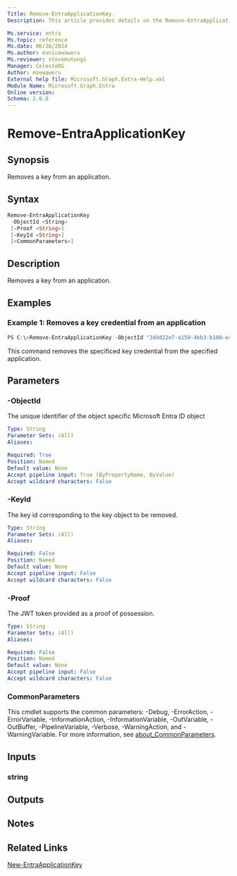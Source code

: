 ```yaml
---
Title: Remove-EntraApplicationKey.
Description: This article provides details on the Remove-EntraApplicationKey command.

Ms.service: entra
Ms.topic: reference
Ms.date: 06/26/2024
Ms.author: eunicewaweru
Ms.reviewer: stevemutungi
Manager: CelesteDG
Author: msewaweru
External help file: Microsoft.Graph.Entra-Help.xml
Module Name: Microsoft.Graph.Entra
Online version:
Schema: 2.0.0
---
```


# Remove-EntraApplicationKey

## Synopsis
Removes a key from an application.

## Syntax

```powershell
Remove-EntraApplicationKey 
 -ObjectId <String> 
 [-Proof <String>] 
 [-KeyId <String>] 
 [<CommonParameters>]
```

## Description
Removes a key from an application.

## Examples

### Example 1: Removes a key credential from an application
```powershell
PS C:\>Remove-EntraApplicationKey -ObjectId "3ddd22e7-a150-4bb3-b100-e410dea1cb84" -KeyId "FDA27CF-1B58-4CAE-8CE7-CD04F0AAB945" -Proof {token}
```

This command removes the specificed key credential from the specified application.

## Parameters

### -ObjectId
The unique identifier of the object specific Microsoft Entra ID object

```yaml
Type: String
Parameter Sets: (All)
Aliases:

Required: True
Position: Named
Default value: None
Accept pipeline input: True (ByPropertyName, ByValue)
Accept wildcard characters: False
```

### -KeyId
The key id corresponding to the key object to be removed.

```yaml
Type: String
Parameter Sets: (All)
Aliases:

Required: False
Position: Named
Default value: None
Accept pipeline input: False
Accept wildcard characters: False
```

### -Proof
The JWT token provided as a proof of possession.

```yaml
Type: String
Parameter Sets: (All)
Aliases:

Required: False
Position: Named
Default value: None
Accept pipeline input: False
Accept wildcard characters: False
```

### CommonParameters
This cmdlet supports the common parameters: -Debug, -ErrorAction, -ErrorVariable, -InformationAction, -InformationVariable, -OutVariable, -OutBuffer, -PipelineVariable, -Verbose, -WarningAction, and -WarningVariable. For more information, see [about_CommonParameters](https://go.microsoft.com/fwlink/?LinkID=113216).

## Inputs

### string
## Outputs

## Notes

## Related Links

[New-EntraApplicationKey](New-EntraApplicationKey.md)

